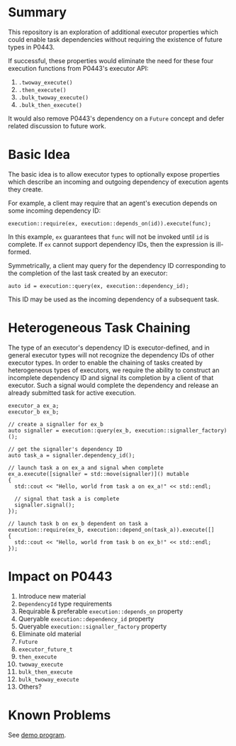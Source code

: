 # Summary

This repository is an exploration of additional executor properties which could enable task dependencies without requiring the existence of future types in P0443.

If successful, these properties would eliminate the need for these four execution functions from P0443's executor API:

  1. `.twoway_execute()`
  2. `.then_execute()`
  3. `.bulk_twoway_execute()`
  4. `.bulk_then_execute()`

It would also remove P0443's dependency on a `Future` concept and defer related discussion to future work.

# Basic Idea

The basic idea is to allow executor types to optionally expose properties which describe an incoming and outgoing dependency of execution agents they create.

For example, a client may require that an agent's execution depends on some incoming dependency ID:

    execution::require(ex, execution::depends_on(id)).execute(func);

In this example, `ex` guarantees that `func` will not be invoked until `id` is complete. If `ex` cannot support dependency IDs, then the expression is ill-formed.

Symmetrically, a client may query for the dependency ID corresponding to the completion of the last task created by an executor:

    auto id = execution::query(ex, execution::dependency_id);

This ID may be used as the incoming dependency of a subsequent task.

# Heterogeneous Task Chaining

The type of an executor's dependency ID is executor-defined, and in general
executor types will not recognize the dependency IDs of other executor types.
In order to enable the chaining of tasks created by heterogeneous types of
executors, we require the ability to construct an incomplete dependency ID and
signal its completion by a client of that executor. Such a signal would
complete the dependency and release an already submitted task for active
execution.

    executor_a ex_a;
    executor_b ex_b;

    // create a signaller for ex_b
    auto signaller = execution::query(ex_b, execution::signaller_factory)();

    // get the signaller's dependency ID
    auto task_a = signaller.dependency_id();

    // launch task a on ex_a and signal when complete
    ex_a.execute([signaller = std::move(signaller)]() mutable
    {
      std::cout << "Hello, world from task a on ex_a!" << std::endl;

      // signal that task a is complete
      signaller.signal();
    });

    // launch task b on ex_b dependent on task a
    execution::require(ex_b, execution::depend_on(task_a)).execute([]
    {
      std::cout << "Hello, world from task b on ex_b!" << std::endl;
    });

# Impact on P0443

1. Introduce new material
  1. `DependencyId` type requirements
  2. Requirable & preferable `execution::depends_on` property
  3. Queryable `execution::dependency_id` property
  4. Queryable `execution::signaller_factory` property
4. Eliminate old material
  1. `Future`
  2. `executor_future_t`
  3. `then_execute`
  4. `twoway_execute`
  5. `bulk_then_execute`
  6. `bulk_twoway_execute`
  7. Others?

# Known Problems

See [demo program](demo_gpu_then_host.cu).

